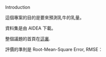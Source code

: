Introduction

這個專案的目的是要來預測乳牛的乳量。

資料集是由 AIDEA 下載。

整個議題的首頁在[這裏](https://aidea-web.tw/topic/fcc338da-e7ec-4d9e-a860-5dcdd85ba52b). 

評價的準則是 Root-Mean-Square Error, RMSE：